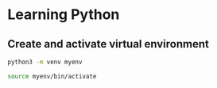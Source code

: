 # Learning Python

## Create and activate virtual environment
```bash
python3 -m venv myenv

source myenv/bin/activate
```

